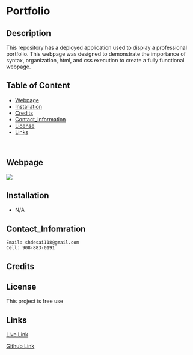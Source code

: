 # Portfolio

## Description
This repository has a deployed application used to display a professional portfolio. This webpage was designed to demonstrate the importance of syntax, organization, html, and css execution to create a fully functional webpage.

## Table of Content
- [Webpage](#webpage)
- [Installation](#installation)
- [Credits](#credits)
- [Contact_Information](#contact_infomration)
- [License](#license)
- [Links](#links)

<br/>

## Webpage
![](/assets/img/Portfolio_Webpage.png)


## Installation

* N/A
 

## Contact_Infomration

```
Email: shdesai118@gmail.com
Cell: 908-883-0191
```

## Credits


## License

This project is free use

## Links

[Live Link]()

[Github Link]()
 

